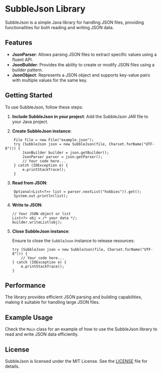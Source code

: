 # SubbleJson Library

SubbleJson is a simple Java library for handling JSON files, providing functionalities for both reading and writing JSON data.

## Features

- **JsonParser**: Allows parsing JSON files to extract specific values using a fluent API.
- **JsonBuilder**: Provides the ability to create or modify JSON files using a builder pattern.
- **JsonObject**: Represents a JSON object and supports key-value pairs with multiple values for the same key.

## Getting Started

To use SubbleJson, follow these steps:

1. **Include SubbleJson in your project**: Add the SubbleJson JAR file to your Java project.
    
2. **Create SubbleJson instance**:
    
```
	File file = new File("example.json");
	try (SubbleJson json = new SubbleJson(file, Charset.forName("UTF-8"))) {
		JsonBuilder builder = json.getBuilder();     
		JsonParser parser = json.getParser();     
		// Your code here... 
	} catch (IOException e) {     
		e.printStackTrace(); 
    }
```

3. **Read from JSON**:

```
	Optional<List<?>> list = parser.nextList("hobbies")).get(); 
	System.out.println(list); 
```
    
4. **Write to JSON**:
    
    ```
    // Your JSON object or list 
    List<?> obj = /* your data */; 
    builder.writeList(obj);
    ```
    
5. **Close SubbleJson instance**:
    
    Ensure to close the `SubbleJson` instance to release resources:
    
    ```
    try (SubbleJson json = new SubbleJson(file, Charset.forName("UTF-8"))) {     
	    // Your code here... 
    } catch (IOException e) {     
	    e.printStackTrace(); 
    }
    ```
    

## Performance

The library provides efficient JSON parsing and building capabilities, making it suitable for handling large JSON files.

## Example Usage

Check the `Main` class for an example of how to use the SubbleJson library to read and write JSON data efficiently.

## License

SubbleJson is licensed under the MIT License. See the [LICENSE](LICENSE) file for details.
